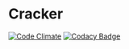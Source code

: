 # Cracker
[![Code Climate](https://codeclimate.com/github/aaronjwood/cracker/badges/gpa.svg)](https://codeclimate.com/github/aaronjwood/cracker)
[![Codacy Badge](https://api.codacy.com/project/badge/grade/3586d4c5ce8840ee9f1ecec1bdb482aa)](https://www.codacy.com/app/aaronjwood/cracker)